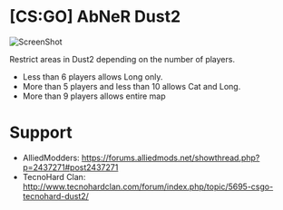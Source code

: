 # [CS:GO] AbNeR Dust2
  ![ScreenShot](http://oi65.tinypic.com/15hxvdt.jpg)

  Restrict areas in Dust2 depending on the number of players.
 
 - Less than 6 players allows Long only.
 - More than 5 players and less than 10 allows Cat and Long.
 - More than 9 players allows entire map
 
# Support
- AlliedModders: https://forums.alliedmods.net/showthread.php?p=2437271#post2437271
- TecnoHard Clan: http://www.tecnohardclan.com/forum/index.php/topic/5695-csgo-tecnohard-dust2/
 
